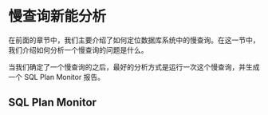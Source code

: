# 慢查询新能分析

在前面的章节中，我们主要介绍了如何定位数据库系统中的慢查询。在这一节中，我们介绍如何分析一个慢查询的问题是什么。

当我们确定了一个慢查询的之后，最好的分析方式是运行一次这个慢查询，并生成一个 SQL Plan Monitor 报告。

## SQL Plan Monitor


